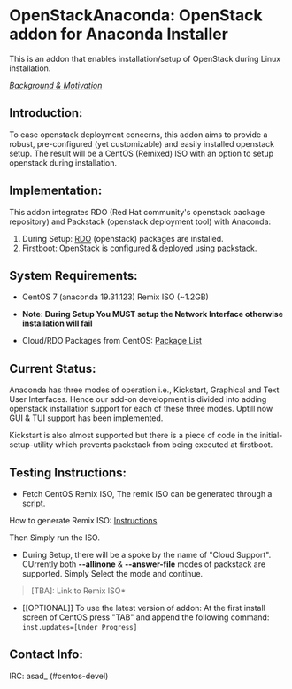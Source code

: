 # OpenStackAnaconda: OpenStack addon for Anaconda Installer

This is an addon that enables installation/setup of OpenStack during Linux installation.

[*Background & Motivation*](http://seven.centos.org/2015/07/cloud-in-a-box-centos-openstack-remix/)

## Introduction:

To ease openstack deployment concerns, this addon aims to provide a robust, pre-configured (yet customizable) and easily installed openstack setup. The result will be a CentOS (Remixed) ISO
with an option to setup openstack during installation. 

## Implementation:

This addon integrates RDO (Red Hat community's openstack package repository) and Packstack (openstack deployment tool) with Anaconda:

1. During Setup: [RDO](https://www.rdoproject.org/Main_Page) (openstack) packages are installed.
2. Firstboot: OpenStack is configured & deployed using [packstack](https://wiki.openstack.org/wiki/Packstack).

## System Requirements:

*  CentOS 7 (anaconda 19.31.123) Remix ISO (~1.2GB)

* **Note: During Setup You MUST setup the Network Interface otherwise installation will fail**

* Cloud/RDO Packages from CentOS: [Package List](../master/PackageList.md)


## Current Status:

Anaconda has three modes of operation i.e., Kickstart, Graphical and Text User Interfaces. Hence our add-on development is divided into adding openstack installation support for each of these three modes. 
Uptill now GUI & TUI support has been implemented.

Kickstart is also almost supported but there is a piece of code in the initial-setup-utility which prevents packstack from being executed at firstboot.

## Testing Instructions:

* Fetch CentOS Remix ISO, The remix ISO can be generated through a [script](https://github.com/asadpiz/centos-respin/archive/master.zip).

How to generate Remix ISO: [Instructions](https://github.com/asadpiz/centos-respin/blob/master/README.md) 

Then Simply run the ISO.

* During Setup, there will be a spoke by the name of "Cloud Support". CUrrently both **--allinone** & **--answer-file** modes of packstack are supported. Simply Select the mode and continue.

> [TBA]: Link to Remix ISO*

* [[OPTIONAL]] To use the latest version of addon: At the first install screen of CentOS press "TAB" and append the following command: `inst.updates=[Under Progress]`


## Contact Info:
IRC: asad_ (#centos-devel)

 

 
